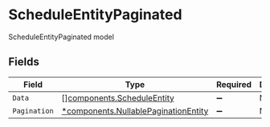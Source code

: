 # ScheduleEntityPaginated

ScheduleEntityPaginated model


## Fields

| Field                                                                                       | Type                                                                                        | Required                                                                                    | Description                                                                                 |
| ------------------------------------------------------------------------------------------- | ------------------------------------------------------------------------------------------- | ------------------------------------------------------------------------------------------- | ------------------------------------------------------------------------------------------- |
| `Data`                                                                                      | [][components.ScheduleEntity](../../models/components/scheduleentity.md)                    | :heavy_minus_sign:                                                                          | N/A                                                                                         |
| `Pagination`                                                                                | [*components.NullablePaginationEntity](../../models/components/nullablepaginationentity.md) | :heavy_minus_sign:                                                                          | N/A                                                                                         |